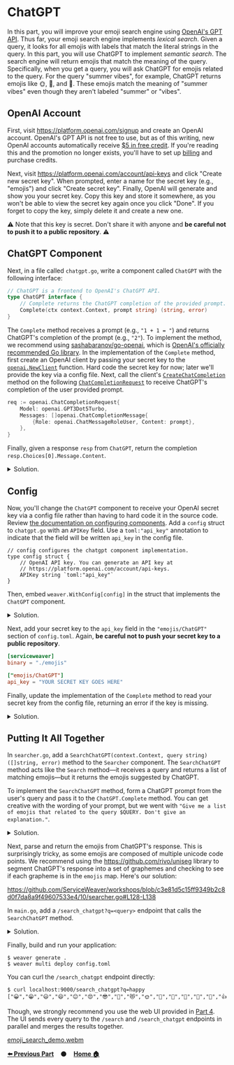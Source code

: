 # ChatGPT

In this part, you will improve your emoji search engine using [OpenAI's GPT
API][gpt_api]. Thus far, your emoji search engine implements *lexical search*.
Given a query, it looks for all emojis with labels that match the literal
strings in the query. In this part, you will use ChatGPT to implement *semantic
search*. The search engine will return emojis that match the meaning of the
query.  Specifically, when you get a query, you will ask ChatGPT for emojis
related to the query. For the query "summer vibes", for example, ChatGPT returns
emojis like 🌞, 🌴, and 🍹. These emojis match the meaning of "summer vibes"
even though they aren't labeled "summer" or "vibes".

## OpenAI Account

First, visit https://platform.openai.com/signup and create an OpenAI account.
OpenAI's GPT API is not free to use, but as of this writing, new OpenAI accounts
automatically receive [$5 in free credit][pricing]. If you're reading this and
the promotion no longer exists, you'll have to set up [billing][billing] and
purchase credits.

Next, visit https://platform.openai.com/account/api-keys and click "Create new
secret key". When prompted, enter a name for the secret key (e.g., "emojis") and
click "Create secret key". Finally, OpenAI will generate and show you your
secret key. Copy this key and store it somewhere, as you won't be able to view
the secret key again once you click "Done". If you forget to copy the key,
simply delete it and create a new one.

⚠️ Note that this key is secret. Don't share it with anyone and **be careful not
to push it to a public repository**. ⚠️

## ChatGPT Component

Next, in a file called `chatgpt.go`, write a component called `ChatGPT` with the
following interface:

```go
// ChatGPT is a frontend to OpenAI's ChatGPT API.
type ChatGPT interface {
    // Complete returns the ChatGPT completion of the provided prompt.
    Complete(ctx context.Context, prompt string) (string, error)
}
```

The `Complete` method receives a prompt (e.g., `"1 + 1 = "`) and returns
ChatGPT's completion of the prompt (e.g., `"2"`). To implement the method, we
recommend using [sashabaranov/go-openai][go-openai], which is [OpenAI's
officially recommended Go library][openai_go]. In the implementation of the
`Complete` method, first create an OpenAI client by passing your secret key to
the [`openai.NewClient`][NewClient] function. Hard code the secret key for now;
later we'll provide the key via a config file. Next, call the client's
[`CreateChatCompletion`][CreateChatCompletion] method on the following
[`ChatCompletionRequest`][ChatCompletionRequest] to receive ChatGPT's completion
of the user provided prompt.

```go
req := openai.ChatCompletionRequest{
    Model: openai.GPT3Dot5Turbo,
    Messages: []openai.ChatCompletionMessage{
        {Role: openai.ChatMessageRoleUser, Content: prompt},
    },
}
```

Finally, given a response `resp` from `ChatGPT`, return the completion
`resp.Choices[0].Message.Content`.

<details>
<summary>Solution.</summary>

**NOTE** that this solution includes some configuration code (e.g.,
`weaver.WithConfig`) that won't make sense until the next section. Feel free to
ignore it for now.

https://github.com/ServiceWeaver/workshops/blob/c3e81d5c15ff9349b2c8d0f7da8a9f49607533e4/10/chatgpt.go#L25-L65
</details>

## Config

Now, you'll change the `ChatGPT` component to receive your OpenAI secret key via
a config file rather than having to hard code it in the source code. Review [the
documentation on configuring components][config]. Add a `config` struct to
`chatgpt.go` with an `APIKey` field. Use a `toml:"api_key"` annotation to
indicate that the field will be written `api_key` in the config file.

```golang
// config configures the chatgpt component implementation.
type config struct {
    // OpenAI API key. You can generate an API key at
    // https://platform.openai.com/account/api-keys.
    APIKey string `toml:"api_key"`
}
```

Then, embed `weaver.WithConfig[config]` in the struct that implements the
`ChatGPT` component.

<details>
<summary>Solution.</summary>

https://github.com/ServiceWeaver/workshops/blob/c3e81d5c15ff9349b2c8d0f7da8a9f49607533e4/10/chatgpt.go#L31-L42
</details>

Next, add your secret key to the `api_key` field in the `"emojis/ChatGPT"`
section of `config.toml`. Again, **be careful not to push your secret key to a
public repository**.

```toml
[serviceweaver]
binary = "./emojis"

["emojis/ChatGPT"]
api_key = "YOUR SECRET KEY GOES HERE"
```

Finally, update the implementation of the `Complete` method to read your secret
key from the config file, returning an error if the key is missing.

<details>
<summary>Solution.</summary>

https://github.com/ServiceWeaver/workshops/blob/c3e81d5c15ff9349b2c8d0f7da8a9f49607533e4/10/chatgpt.go#L45-L51
</details>

## Putting It All Together

In `searcher.go`, add a `SearchChatGPT(context.Context, query string) ([]string,
error)` method to the `Searcher` component. The `SearchChatGPT` method acts like
the `Search` method&mdash;it receives a query and returns a list of matching
emojis&mdash;but it returns the emojis suggested by ChatGPT.

To implement the `SearchChatGPT` method, form a ChatGPT prompt from the user's
query and pass it to the `ChatGPT.Complete` method. You can get creative with
the wording of your prompt, but we went with `"Give me a list of emojis that
related to the query $QUERY. Don't give an explanation."`.

<details>
<summary>Solution.</summary>

https://github.com/ServiceWeaver/workshops/blob/c3e81d5c15ff9349b2c8d0f7da8a9f49607533e4/10/searcher.go#L110-L117
</details>

Next, parse and return the emojis from ChatGPT's response. This is surprisingly
tricky, as some emojis are composed of multiple unicode code points. We
recommend using the https://github.com/rivo/uniseg library to segment ChatGPT's
response into a set of graphemes and checking to see if each grapheme is in the
`emojis` map. Here's our solution:

https://github.com/ServiceWeaver/workshops/blob/c3e81d5c15ff9349b2c8d0f7da8a9f49607533e4/10/searcher.go#L128-L138

In `main.go`, add a `/search_chatgpt?q=<query>` endpoint that calls the
`SearchChatGPT` method.

<details>
<summary>Solution.</summary>

https://github.com/ServiceWeaver/workshops/blob/c3e81d5c15ff9349b2c8d0f7da8a9f49607533e4/10/main.go#L57-L59
</details>

Finally, build and run your application:

```
$ weaver generate .
$ weaver multi deploy config.toml
```

You can curl the `/search_chatgpt` endpoint directly:

```console
$ curl localhost:9000/search_chatgpt?q=happy
["😀","😁","😃","😄","😊","😍","😎","🤗","😻","🌞","🎉","🎊","🎁","🎈","💐","👍","✨","🌟","💫","🌈"]
```

Though, we strongly recommend you use the web UI provided in [Part 4](../04).
The UI sends every query to the `/search` and `/search_chatgpt` endpoints in
parallel and merges the results together.

[emoji_search_demo.webm](https://github.com/ServiceWeaver/workshops/assets/3654277/cde50b36-7808-4c26-983d-54a37532e69a)

[**:arrow_left: Previous Part**](../09)
&nbsp;&nbsp;&nbsp;:black_circle:&nbsp;&nbsp;&nbsp;
[**Home :house:**](..)

[ChatCompletionRequest]: https://pkg.go.dev/github.com/sashabaranov/go-openai#ChatCompletionRequest
[CreateChatCompletion]: https://pkg.go.dev/github.com/sashabaranov/go-openai#Client.CreateChatCompletion
[NewClient]: https://pkg.go.dev/github.com/sashabaranov/go-openai#NewClient
[billing]: https://platform.openai.com/account/billing/overview
[config]: https://serviceweaver.dev/docs.html#components-config
[go-openai]: https://github.com/sashabaranov/go-openai
[gpt_api]: https://platform.openai.com/docs/guides/gpt
[openai_go]: https://platform.openai.com/docs/libraries/go
[pricing]: https://openai.com/pricing
